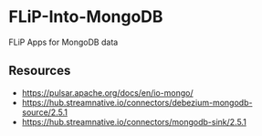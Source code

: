 # FLiP-Into-MongoDB
FLiP Apps for MongoDB data


## Resources

* https://pulsar.apache.org/docs/en/io-mongo/
* https://hub.streamnative.io/connectors/debezium-mongodb-source/2.5.1
* https://hub.streamnative.io/connectors/mongodb-sink/2.5.1
